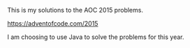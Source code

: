 This is my solutions to the AOC 2015 problems.

https://adventofcode.com/2015

I am choosing to use Java to solve the problems for this year.
